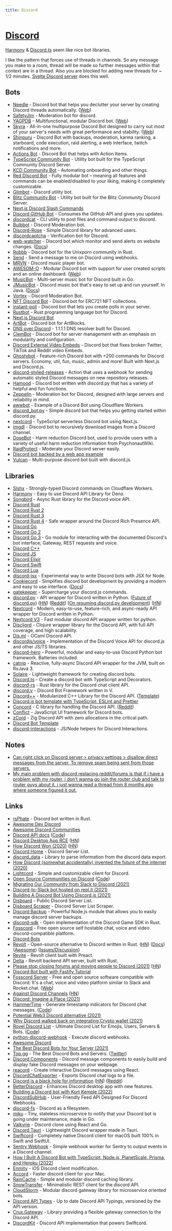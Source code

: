 ```yaml
---
title: Discord
---
```


# [Discord](https://discord.com)

[Harmony](https://github.com/harmonyland/harmony) & [Discord.ts](https://github.com/oceanroleplay/discord.ts) seem like nice bot libraries.

I like the pattern that forces use of threads in channels. So any message you make to a room, thread will be made so further messages within that context are in a thread. Also you are blocked for adding new threads for ~ 1/2 minutes. [Svelte Discord server](https://svelte.dev/chat) does this well.

## Bots

- [Needle](https://github.com/MarcusOtter/discord-needle) - Discord bot that helps you declutter your server by creating Discord threads automatically. ([Web](https://needle.gg/))
- [SafetyJim](https://github.com/Samoxive/SafetyJim) - Moderation bot for discord.
- [YAGPDB](https://github.com/botlabs-gg/yagpdb) - Multifunctional, modular Discord bot. ([Web](https://yagpdb.xyz/))
- [Skyra](https://github.com/skyra-project/skyra) - All-in-one multipurpose Discord Bot designed to carry out most of your server's needs with great performance and stability. ([Web](https://skyra.pw/))
- [Shinpuru](https://github.com/zekroTJA/shinpuru) - Discord Bot with backups, moderation, karma ranking, a starboard, code execution, raid alerting, a web interface, twitch notifications and more.
- [Actions Bot](https://github.com/wei/discord-actions-bot) - Discord Bot that helps with Action Items.
- [TypeScript Community Bot](https://github.com/typescript-community/community-bot) - Utility bot built for the TypeScript Community Discord Server.
- [KCD Community Bot](https://github.com/kentcdodds/kcd-discord-bot) - Automating onboarding and other things.
- [Red Discord Bot](https://github.com/Cog-Creators/Red-DiscordBot) - Fully modular bot – meaning all features and commands can be enabled/disabled to your liking, making it completely customizable.
- [Glimbot](https://github.com/nisamson/glimbot) - Discord utility bot.
- [Blitz Community Bot](https://github.com/blitz-js/discord-bot) - Utility bot built for the Blitz Community Discord Server.
- [Next.js Discord Slash Commands](https://github.com/jackmerrill/nextjs-discord-slash-commands)
- [Discord GitHub Bot](https://github.com/Falconerd/discord-bot-github) - Consumes the GitHub API and gives you updates.
- [discordcat](https://github.com/k-nasa/discordcat) - CLI utility to post files and command output to discord.
- [Bulbbot](https://github.com/TeamBulbbot/bulbbot) - Discord Moderation bot.
- [Discord-Rose](https://github.com/discord-rose/discord-rose) - Simple Discord library for advanced users.
- [discordcaptcha](https://github.com/y21/discordcaptcha) - Verification bot for Discord.
- [web-watcher](https://github.com/shellbear/web-watcher) - Discord bot which monitor and send alerts on website changes. ([Docs](https://shellbear.github.io/web-watcher/))
- [Robbb](https://github.com/unixporn/robbb) - Discord bot for the Unixporn community in Rust.
- [Send](https://github.com/cnrad/send) - Send a message to me on Discord using webhooks.
- [MRVN](https://github.com/cpdt/mrvn-bot) - Discord music player bot.
- [AWESOM-O](https://github.com/feinwarusoftware/awesomobot) - Modular Discord bot with support for user created scripts and an online dashboard. ([Web](https://awesomo.feinwaru.com/))
- [MusicBot](https://github.com/ljgago/MusicBot) - Multi-server music bot for Discord built in Go.
- [JMusicBot](https://github.com/jagrosh/MusicBot) - Discord music bot that's easy to set up and run yourself. In Java. ([Docs](https://jmusicbot.com/))
- [Vortex](https://github.com/jagrosh/Vortex) - Discord Moderation Bot.
- [NFT Discord Bot](https://github.com/lucid-eleven/nft-discord-bot) - Discord bot for ERC721 NFT collections.
- [instant-poll](https://github.com/JohnnyJayJay/instant-poll) - Discord bot that lets you create polls in your server.
- [Rustbot](https://github.com/kangalioo/rustbot) - Rust programming language bot for Discord.
- [Next.js Discord Bot](https://github.com/vercel/nextjs-discord-bot)
- [ArtBot](https://github.com/ArtBlocks/artbot) - Discord bot for ArtBlocks.
- [DNS over Discord](https://github.com/MattIPv4/DNS-over-Discord) - 1.1.1.1 DNS resolver built for Discord.
- [ClemBot](https://github.com/ClemBotProject/ClemBot) - Discord bot for server management with an emphasis on modularity and configuration.
- [Discord External Video Embeds](https://github.com/adryd325/discord-twitter-video-embeds) - Discord bot that fixes broken Twitter, TikTok and Reddit video Embeds.
- [Ghostybot](https://github.com/Dev-CasperTheGhost/ghostybot) - Feature-rich Discord bot with +200 commands for Discord servers. Economy, util, fun, music, admin and more! Built with Next.js and Discord.js.
- [discord-styled-releases](https://github.com/nhevia/discord-styled-releases) - Action that uses a webhook for sending automatic styled Discord messages on new repository releases.
- [Hamood](https://github.com/nathanielfernandes/HamoodBot) - Discord bot written with discord.py that has a variety of helpful and fun functions.
- [Zeppelin](https://github.com/ZeppelinBot/Zeppelin) - Moderation bot for Discord, designed with large servers and reliability in mind.
- [awwbot](https://github.com/JustinBeckwith/awwbotcf) - Example of a Discord Bot using Cloudflare Workers.
- [discord_bot.py](https://github.com/AlexFlipnote/discord_bot.py) - Simple discord bot that helps you getting started within discord.py.
- [nextcord](https://github.com/alii/nextcord) - TypeScript serverless Discord bot using Next.js.
- [imgdl](https://github.com/Fyko/imgdl-bot) - Discord bot to recursively download images from a Discord channel.
- [DoseBot](https://github.com/dosebotredux/DosebotRedux) - Harm reduction Discord bot, used to provide users with a variety of useful harm reduction information from PsychonautWiki.
- [RaidProtect](https://github.com/raidprotect/raidprotect) - Moderate your Discord server easily.
- [Discord bot backed by a web app example](https://github.com/with-heart/discord-bot-webapp-example)
- [Vulcan](https://github.com/Vulcan-Discord-Bot/Vulcan) - Multi-purpose discord bot built with discord.js.

## Libraries

- [Slshx](https://github.com/mrbbot/slshx) - Strongly-typed Discord commands on Cloudflare Workers.
- [Harmony](https://github.com/harmonyland/harmony) - Easy to use Discord API Library for Deno.
- [Songbird](https://github.com/serenity-rs/songbird) - Async Rust library for the Discord voice API.
- [Discord Rust](https://github.com/twilight-rs/twilight)
- [Discord Rust 2](https://github.com/serenity-rs/serenity)
- [Discord Rust 3](https://github.com/passcod/accord)
- [Discord Rust 4](https://github.com/AregevDev/rustcord) - Safe wrapper around the Discord Rich Presence API.
- [Discord Go](https://github.com/bwmarrin/discordgo)
- [Discord Go 2](https://github.com/diamondburned/arikawa)
- [Discord Go 3](https://github.com/andersfylling/disgord) - Go module for interacting with the documented Discord's bot interface; Gateway, REST requests and voice.
- [Discord C++](https://github.com/yourWaifu/sleepy-discord)
- [Discord JS](https://github.com/discordjs/discord.js)
- [Discord Elixir](https://github.com/Kraigie/nostrum)
- [Discord Swift](https://github.com/Azoy/Sword)
- [Discord Lua](https://github.com/SinisterRectus/Discordia)
- [discord-jsx](https://github.com/alii/discord-jsx) - Experimental way to write Discord bots with JSX for Node.
- [Cookiecord](https://github.com/cookiecord/cookiecord) - Simplifies discord bot development by providing a modern and easy to use interface. ([Docs](https://cookiecord.js.org/))
- [gatekeeper](https://github.com/itsMapleLeaf/gatekeeper) - Supercharge your discord.js commands.
- [discord.py](https://github.com/Rapptz/discord.py) - API wrapper for Discord written in Python. ([Future of discord.py](https://gist.github.com/Rapptz/4a2f62751b9600a31a0d3c78100287f1)) ([HN](https://news.ycombinator.com/item?id=28334516)) ([Reddit](https://www.reddit.com/r/programming/comments/pd092x/discordpy_development_ceased/)) ([On resuming discord.py development](https://news.ycombinator.com/item?id=30573842)) ([HN](https://news.ycombinator.com/item?id=30573842))
- [Nextcord](https://github.com/nextcord/nextcord) - Modern, easy-to-use, feature-rich, and async-ready API wrapper for Discord written in Python.
- [Nextcord V3](https://github.com/nextcord/nextcord-v3) - Fast modular discord API wrapper written for python.
- [Discljord](https://github.com/IGJoshua/discljord) - Clojure wrapper library for the Discord API, with full API coverage, and high scalability.
- [Dis.ml](https://github.com/Mishio595/disml) - OCaml Discord API.
- [discordjs/voice](https://github.com/discordjs/voice) - Implementation of the Discord Voice API for discord.js and other JS/TS libraries.
- [discord-hero](https://github.com/discord-hero/discord-hero) - Powerful, modular and easy-to-use Discord Python bot framework. Batteries included.
- [catnip](https://github.com/mewna/catnip) - Reactive, fully-async Discord API wrapper for the JVM, built on RxJava 3.
- [Solaire](https://github.com/wwselleck/solaire-discord) - Lightweight framework for creating discord bots.
- [Discord.ts](https://github.com/oceanroleplay/discord.ts) - Create a discord bot with TypeScript and Decorators.
- [discord-rs](https://github.com/SpaceManiac/discord-rs) - Rust library for the Discord chat client API.
- [discord.v](https://github.com/Terisback/discord.v) - Discord Bot Framework written in V.
- [Discord++](https://github.com/DiscordPP/discordpp) - Modularized C++ Library for the Discord API. ([Template](https://github.com/DiscordPP/plugin-endpoints))
- [Discord.js bot template with TypeScript, ESLint and Prettier](https://github.com/Dev-CasperTheGhost/discord-bot-template)
- [Concord](https://github.com/Cogmasters/concord) - C library for handling the Discord API. ([Reddit](https://www.reddit.com/r/programming/comments/tcjosy/ever_wanted_to_write_discord_bots_in_c_probably/))
- [Conflict](https://github.com/YodaLightsabr/conflict) - JavaScript UI framework for Discord bots.
- [zCord](https://github.com/fengb/zCord) - Zig Discord API with zero allocations in the critical path.
- [Discord Bot Template](https://github.com/Fyko/bot-template)
- [discord-interactions](https://github.com/discord/discord-interactions-js) - JS/Node helpers for Discord Interactions.

## Notes

- [Can right click on Discord server > privacy settings > disallow direct messages from the server. To remove spam being sent from those servers.](https://youtu.be/2UdKaktBvKQ?t=1063)
- [My main problem with discord replacing reddit/forums is that if i have a problem with my router, i don’t wanna go join the router club and talk to router guys about it. i just wanna read a thread from 8 months ago where someone figured it out.](https://twitter.com/Yelix/status/1504495691573387270)

## Links

- [rsPhate](https://github.com/Phate6660/rsPhate) - Discord bot written in Rust.
- [Awesome Dev Discord](https://github.com/ljosberinn/awesome-dev-discord)
- [Awesome Discord Communities](https://github.com/mhxion/awesome-discord-communities)
- [Discord API docs](https://discord.com/developers/docs/intro) ([Code](https://github.com/discord/discord-api-docs))
- [Discord Desktop App RCE](https://mksben.l0.cm/2020/10/discord-desktop-rce.html) ([HN](https://news.ycombinator.com/item?id=24822755))
- [How Discord Won (2020)](https://ianvanagas.com/2020/10/19/how-discord-won/) ([HN](https://news.ycombinator.com/item?id=24829635))
- [Discord Home](https://discordhome.com/) - Discord Server List.
- [discord_data](https://github.com/seanbreckenridge/discord_data) - Library to parse information from the discord data export.
- [How Discord (somewhat accidentally) invented the future of the internet (2020)](https://www.protocol.com/discord)
- [Lightcord](https://github.com/Lightcord/Lightcord) - Simple and customizable client for Discord.
- [Open Source Communities on Discord](https://discord.com/open-source) ([Code](https://github.com/discord/discord-open-source))
- [Migrating Our Community from Slack to Discord (2021)](https://orbit.love/blog/how-to-migrate-a-community-from-slack-to-discord)
- [Discord-to-Slack bot hosted on repl.it (2021)](https://blog.arkency.com/discord-bot-talking-to-slack-hosted-on-repl-dot-it/)
- [Building A Discord Bot Using Discord.js (2021)](https://www.smashingmagazine.com/2021/02/building-discord-bot-discordjs/)
- [Disboard](https://disboard.org/) - Public Discord Server List.
- [Disboard Scraper](https://github.com/crock/disboard-scraper) - Discord Server List Scraper.
- [Discord Backup](https://github.com/Androz2091/discord-backup) - Powerful Node.js module that allows you to easily manage discord server backups.
- [discord-sdk](https://github.com/EmbarkStudios/discord-sdk) - Open implementation of the Discord Game SDK in Rust.
- [Fosscord](https://github.com/fosscord/fosscord) - Free open source self hostable chat, voice and video discord-compatible platform.
- [Discord Bots](https://discord.com/invite/0cDvIgU2voY8RSYL)
- [Revolt](https://revolt.chat/) - Open-source alternative to Discord written in Rust. ([HN](https://news.ycombinator.com/item?id=28434012)) ([Docs](https://developers.revolt.chat/)) ([Awesome](https://github.com/insertish/awesome-revolt)) ([Issues/Discussion](https://github.com/revoltchat/revolt))
- [Revite](https://github.com/revoltchat/revite) - Revolt client built with Preact.
- [Delta](https://github.com/revoltchat/delta) - Revolt backend API server, built with Rust.
- [Please stop closing forums and moving people to Discord (2021)](https://kotaku.com/please-stop-closing-forums-and-moving-people-to-discord-1847684851) ([HN](https://news.ycombinator.com/item?id=28549739))
- [Discord Bot built with Fastify Tutorial](https://github.com/Eomm/fastify-discord-bot-demo)
- [Fosscord Server](https://github.com/fosscord/fosscord-server) - Free and open source software compatible with Discord. It's a chat, voice and video platform similar to Slack and Rocket.chat. ([Web](https://fosscord.com/))
- [Against Discord Channels](https://becca.ooo/discord) ([HN](https://news.ycombinator.com/item?id=29128361))
- [Discord: Imagine a Place (2021)](https://www.notboring.co/p/discord-imagine-a-place)
- [HammerTime](https://hammertime.djdavid98.art/) - Generate timestamp indicators for Discord chat messages. ([Code](https://github.com/DJDavid98/HammerTime))
- [Potential Web3 Discord alternative (2021)](https://twitter.com/jacksondame/status/1459517582302715904)
- [Why Discord walked back on integrating Crypto wallet (2021)](https://twitter.com/amytongwu/status/1459384682676736006)
- [Rovel Discord List](https://discord.rovelstars.com/) - Ultimate Discord List for Emojis, Users, Servers & Bots. ([Code](https://github.com/rovelstars/discord-list))
- [python-discord-webhook](https://github.com/lovvskillz/python-discord-webhook) - Execute discord webhooks.
- [Awesome Discord](https://github.com/jacc/awesome-discord)
- [The Best Discord Bots for Your Server (2021)](https://www.wired.com/story/best-discord-bots/)
- [Top.gg](https://top.gg/) - The Best Discord Bots and Servers. ([Twitter](https://twitter.com/JoinTopgg))
- [Discord Components](https://github.com/skyra-project/discord-components) - Discord message components to easily build and display fake Discord messages on your webpage.
- [reacord](https://github.com/itsMapleLeaf/reacord) - Create interactive Discord messages using React.
- [DiscordChatExporter](https://github.com/Tyrrrz/DiscordChatExporter) - Exports Discord chat logs to a file.
- [Discord is a black hole for information](https://knockout.chat/thread/33251/1) ([HN](https://news.ycombinator.com/item?id=30311982)) ([Reddit](https://www.reddit.com/r/programming/comments/sr1enx/discord_is_a_black_hole_for_information_knockout/))
- [BetterDiscord](https://github.com/BetterDiscord/BetterDiscord) - Enhances Discord desktop app with new features.
- [Building a Discord bot with Kurt Kemple (2022)](https://www.youtube.com/watch?v=xQypJTpI5-U)
- [DiscordSubHub](https://github.com/nathanielfernandes/DiscordSubHub) - User-Friendly Feed API Designed For Discord Webhooks.
- [discord-fs](https://github.com/pixelomer/discord-fs) - Discord as a filesystem.
- [miku](https://github.com/NinoDiscord/miku) - Tiny, stateless microservice to notify that your Discord bot is going under maintenance, made in Go.
- [Valkyrie](https://github.com/sentrionic/Valkyrie) - Discord clone using React and Go.
- [Discord Tauri](https://github.com/DiscordTauri/discord-tauri) - Lightweight Discord wrapper made in Tauri.
- [Swiftcord](https://github.com/SwiftcordApp/Swiftcord) - Completely native Discord client for macOS built 100% in Swift and SwiftUI.
- [Sentry Webhook](https://github.com/auguwu/sentry-webhook) - Simple webhook worker for Sentry to output events in a Discord channel.
- [How I Built A Discord Bot with TypeScript, Node.js, PlanetScale, Prisma, and Heroku (2022)](https://www.youtube.com/watch?v=Wtqq0-yYKps)
- [Enmity](https://github.com/enmity-mod/enmity) - iOS Discord client modification.
- [Accord](https://github.com/evelyneee/accord) - Faster discord client for your Mac.
- [RainCache](https://github.com/DasWolke/RainCache) - Simple and modular discord caching library.
- [SnowTransfer](https://github.com/DasWolke/SnowTransfer) - Minimalistic REST client for the discord API.
- [CloudStorm](https://github.com/DasWolke/CloudStorm) - Modular discord gateway library for microservice oriented bots.
- [Discord API Types](https://github.com/discordjs/discord-api-types) - Up to date Discord API Typings, versioned by the API version.
- [Crux.Gateway](https://github.com/SpaceEEC/crux_gateway) - Library providing a flexible gateway connection to the Discord API.
- [DiscordKit](https://github.com/SwiftcordApp/DiscordKit) - Discord API implementation that powers Swiftcord.
